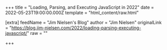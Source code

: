 
+++
title = "Loading, Parsing, and Executing JavaScript in 2022"
date = 2022-05-23T19:00:00.000Z
template = "html_content/raw.html"

[extra]
feedName = "Jim Nielsen's Blog"
author = "Jim Nielsen"
originalLink = "https://blog.jim-nielsen.com/2022/loading-parsing-executing-javascript/"
raw = ""

+++

